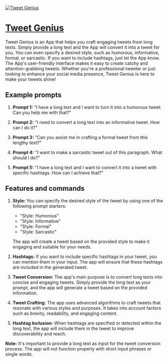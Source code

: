 [![Tweet Genius](https://files.oaiusercontent.com/file-fnjOrzQWONeC1lu89avsI8lx?se=2123-10-18T10%3A24%3A30Z&sp=r&sv=2021-08-06&sr=b&rscc=max-age%3D31536000%2C%20immutable&rscd=attachment%3B%20filename%3Dff6d8245-82a7-40ab-a6c9-4e737a266446.png&sig=Ry7FS2aR4OULUh96Vo6CLHAG/PoWHDCRdbkydaO7D58%3D)](https://chat.openai.com/g/g-DGCkrvWrk-tweet-genius)

# [Tweet Genius](https://chat.openai.com/g/g-DGCkrvWrk-tweet-genius)

Tweet Genius is an App that helps you craft engaging tweets from long texts. Simply provide a long text and the App will convert it into a tweet for you. You can even specify a desired style, such as humorous, informative, formal, or sarcastic. If you want to include hashtags, just let the App know. The App's user-friendly interface makes it easy to create catchy and attention-grabbing tweets. Whether you're a professional tweeter or just looking to enhance your social media presence, Tweet Genius is here to make your tweets shine!

## Example prompts

1. **Prompt 1:** "I have a long text and I want to turn it into a humorous tweet. Can you help me with that?"

2. **Prompt 2:** "I need to convert a long text into an informative tweet. How can I do it?"

3. **Prompt 3:** "Can you assist me in crafting a formal tweet from this lengthy text?"

4. **Prompt 4:** "I want to make a sarcastic tweet out of this paragraph. What should I do?"

5. **Prompt 5:** "I have a long text and I want to convert it into a tweet with specific hashtags. How can I achieve that?"

## Features and commands

1. **Style:** You can specify the desired style of the tweet by using one of the following prompt starters:
   - "Style: Humorous"
   - "Style: Informative"
   - "Style: Formal"
   - "Style: Sarcastic"

   The app will create a tweet based on the provided style to make it engaging and suitable for your needs.

2. **Hashtags:** If you want to include specific hashtags in your tweet, you can mention them in your input. The app will ensure that these hashtags are included in the generated tweet.

3. **Tweet Conversion:** The app's main purpose is to convert long texts into concise and engaging tweets. Simply provide the long text as your prompt, and the app will generate a tweet based on the provided information.

4. **Tweet Crafting:** The app uses advanced algorithms to craft tweets that resonate with various styles and purposes. It takes into account factors such as brevity, readability, and engaging content.

5. **Hashtag Inclusion:** When hashtags are specified or detected within the long text, the app will include them in the tweet to improve discoverability and reach.

**Note:** It's important to provide a long text as input for the tweet conversion process. The app will not function properly with short input phrases or single words.